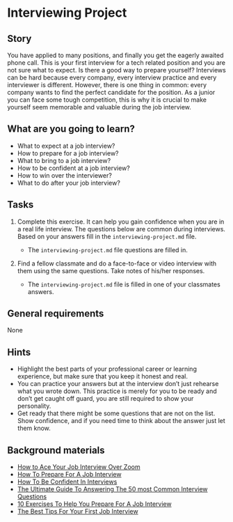 # Interviewing Project

## Story

You have applied to many positions, and finally you get the eagerly awaited phone call. This is your first interview for a tech related position and you are not sure what to expect. Is there a good way to prepare yourself?
Interviews can be hard because every company, every interview practice and every interviewer is different. However, there is one thing in common: every company wants to find the perfect candidate for the position.
As a junior you can face some tough competition, this is why it is crucial to make yourself seem memorable and valuable during the job interview.

## What are you going to learn?

- What to expect at a job interview?
- How to prepare for a job interview?
- What to bring to a job interview?
- How to be confident at a job interview?
- How to win over the interviewer?
- What to do after your job interview?

## Tasks

1. Complete this exercise. It can help you gain confidence when you are in a real life interview. The questions below are common during interviews. Based on your answers fill in the `interviewing-project.md` file.
    - The `interviewing-project.md` file questions are filled in.

2. Find a fellow classmate and do a face-to-face or video interview with them using the same questions. Take notes of his/her responses.
    - The `interviewing-project.md` file is filled in one of your classmates answers.

## General requirements

None

## Hints

- Highlight the best parts of your professional career or learning experience, but make sure that you keep it honest and real.
- You can practice your answers but at the interview don’t just rehearse what you wrote down. This practice is merely for you to be ready and don’t get caught off guard, you are still required to show your personality.
- Get ready that there might be some questions that are not on the list. Show confidence, and if you need time to think about the answer just let them know.

## Background materials

- <i class="far fa-video"></i> [How to Ace Your Job Interview Over Zoom](https://www.youtube.com/watch?v=Si4GLeQoqLA)
- <i class="far fa-video"></i> [How To Prepare For A Job Interview](https://www.youtube.com/watch?v=enD8mK9Zvwo)
- <i class="far fa-video"></i> [How To Be Confident In Interviews](https://youtu.be/wBJ0MUkA1cA)
- <i class="far fa-exclamation"></i> [The Ultimate Guide To Answering The 50 most Common Interview Questions](https://www.themuse.com/advice/interview-questions-and-answers)
- <i class="far fa-candy-cane"></i> [10 Exercises To Help You Prepare For A Job Interview](https://www.indeed.com/career-advice/interviewing/interview-exercise)
- <i class="far fa-exclamation"></i> [The Best Tips For Your First Job Interview](https://docs.google.com/document/d/1Ub9KKfl-CKYNXtKPd6MBR4gAAOw5t-0BhizkGkmwDN4/edit)
